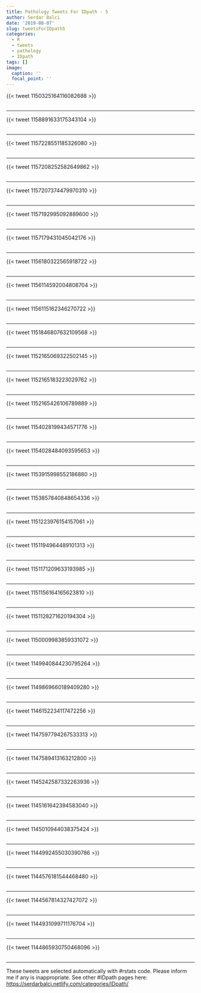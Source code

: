 ```yaml
---
title: Pathology Tweets For IDpath - 5
author: Serdar Balci
date: '2019-08-07'
slug: tweetsForIDpath5
categories:
  - R
  - tweets
  - pathology
  - IDpath
tags: []
image:
  caption: ''
  focal_point: ''
---
```



{{< tweet 1150325164116082688 >}}
<br>
<br>
<hr>
{{< tweet 1158891633175343104 >}}
<br>
<br>
<hr>
{{< tweet 1157228551185326080 >}}
<br>
<br>
<hr>
{{< tweet 1157208252582649862 >}}
<br>
<br>
<hr>
{{< tweet 1157207374479970310 >}}
<br>
<br>
<hr>
{{< tweet 1157192995092889600 >}}
<br>
<br>
<hr>
{{< tweet 1157179431045042176 >}}
<br>
<br>
<hr>
{{< tweet 1156180322565918722 >}}
<br>
<br>
<hr>
{{< tweet 1156114592004808704 >}}
<br>
<br>
<hr>
{{< tweet 1156115162346270722 >}}
<br>
<br>
<hr>
{{< tweet 1151846807632109568 >}}
<br>
<br>
<hr>
{{< tweet 1152165069322502145 >}}
<br>
<br>
<hr>
{{< tweet 1152165183223029762 >}}
<br>
<br>
<hr>
{{< tweet 1152165426106789889 >}}
<br>
<br>
<hr>
{{< tweet 1154028199434571776 >}}
<br>
<br>
<hr>
{{< tweet 1154028484093595653 >}}
<br>
<br>
<hr>
{{< tweet 1153915998552186880 >}}
<br>
<br>
<hr>
{{< tweet 1153857840848654336 >}}
<br>
<br>
<hr>
{{< tweet 1151223976154157061 >}}
<br>
<br>
<hr>
{{< tweet 1151194964489101313 >}}
<br>
<br>
<hr>
{{< tweet 1151171209633193985 >}}
<br>
<br>
<hr>
{{< tweet 1151156164165623810 >}}
<br>
<br>
<hr>
{{< tweet 1151128271620194304 >}}
<br>
<br>
<hr>
{{< tweet 1150009983859331072 >}}
<br>
<br>
<hr>
{{< tweet 1149940844230795264 >}}
<br>
<br>
<hr>
{{< tweet 1149869660189409280 >}}
<br>
<br>
<hr>
{{< tweet 1146152234117472256 >}}
<br>
<br>
<hr>
{{< tweet 1147597794267533313 >}}
<br>
<br>
<hr>
{{< tweet 1147589413163212800 >}}
<br>
<br>
<hr>
{{< tweet 1145242587332263936 >}}
<br>
<br>
<hr>
{{< tweet 1145161642394583040 >}}
<br>
<br>
<hr>
{{< tweet 1145010944038375424 >}}
<br>
<br>
<hr>
{{< tweet 1144992455030390786 >}}
<br>
<br>
<hr>
{{< tweet 1144576181544468480 >}}
<br>
<br>
<hr>
{{< tweet 1144567814327427072 >}}
<br>
<br>
<hr>
{{< tweet 1144931099711176704 >}}
<br>
<br>
<hr>
{{< tweet 1144865930750468096 >}}
<br>
<br>
<hr>


These tweets are selected automatically with #rstats code. Please inform me if any is inappropriate.
See other #IDpath pages here: https://serdarbalci.netlify.com/categories/IDpath/
